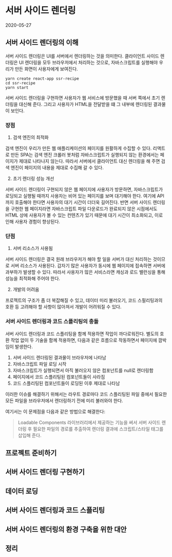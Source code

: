 # 서버 사이드 렌더링

2020-05-27

## 서버 사이드 렌더링의 이해

서버 사이드 렌더링은 UI를 서버에서 렌더링하는 것을 의미한다. 클라이언트 사이드 렌더링은 UI 렌더링을 모두 브라우저에서 처리하는 것으로, 자바스크립트를 실행해야 우리가 만든 화면이 사용자에게 보여진다.

```
yarn create react-app ssr-recipe
cd ssr-recipe
yarn start
```

서버 사이드 렌더링을 구현하면 사용자가 웹 서비스에 방문했을 때 서버 쪽에서 초기 렌더링을 대신해 준다. 그리고 사용자가 HTML을 전달받을 떄 그 내부에 렌더링된 결과물이 보인다.

### 장점

1.  검색 엔진의 최적화

검색 엔진이 우리가 만든 웹 애플리케이션의 페이지를 원활하게 수집할 수 있다. 리액트로 만든 SPA는 검색 엔진 크롤러 봇처럼 자바스크립트가 실행되지 않는 환경에서는 페이지가 제대로 나타나지 않는다. 따라서 서버에서 클라이언트 대신 렌더링을 해 주면 검색 엔진이 페이지의 내용을 제대로 수집해 갈 수 있다.

2. 초기 렌더링 성능 개선

서버 사이드 렌더링이 구현되지 않은 웹 페이지에 사용자가 방문하면, 자바스크립트가 로딩되고 실행될 때까지 사용자는 비어 있는 페이지를 보며 대기해야 한다. 여기에 API까지 호출해야 한다면 사용자의 대기 시간이 더더욱 길어진다. 반면 서버 사이드 렌더링을 구현한 웹 페이지라면 자바스크립트 파일 다운로드가 완료되지 않은 시점에서도 HTML 상에 사용자가 볼 수 있는 컨텐츠가 있기 때문에 대기 시간이 최소화되고, 이로 인해 사용자 경험이 향상된다.

### 단점

1. 서버 리소스가 사용됨

서버 사이드 렌더링은 결국 원래 브라우저가 해야 할 일을 서버가 대신 처리하는 것이므로 서버 리소스가 사용된다. 갑자기 많은 사용자가 동시에 웹 페이지에 접속하면 서버에 과부하가 발생할 수 있다. 따라서 사용자가 많은 서비스라면 캐싱과 로드 밸런싱을 통해 성능을 최적화해 주어야 한다.

2. 개발의 어려움

프로젝트의 구조가 좀 더 복잡해질 수 있고, 데이터 미리 불러오기, 코드 스필리팅과의 호환 등 고려해야 할 사항이 많아져서 개발이 어려워질 수 있다.

### 서버 사이드 렌더링과 코드 스플리팅의 충돌

서버 사이드 렌더링과 코드 스플리팅을 함께 적용하면 작업이 까다로워진다. 별도의 호환 작업 없이 두 기술을 함께 적용하면, 다음과 같은 흐름으로 작동하면서 페이지에 깜박임이 발생한다.

1. 서버 사이드 렌더링된 결과물이 브라우저에 나타남
2. 자바스크립트 파일 로딩 시작
3. 자바스크립트가 실행되면서 아직 불러오지 않은 컴포넌트를 null로 렌더링함
4. 페이지에서 코드 스플리팅된 컴포넌트들이 사라짐
5. 코드 스플리팅된 컴포넌트들이 로딩된 이후 제대로 나타남

이러한 이슈를 해결하기 위해서는 라우트 경로마다 코드 스플리팅된 파일 중에서 필요한 모든 파일을 브라우저에서 렌더링하기 전에 미리 불러와야 한다.

여기서는 이 문제점을 다음과 같은 방법으로 해결한다:

> Loadable Components 라이브러리에서 제공하는 기능을 써서 서버 사이드 렌더링 후 필요한 파일의 경로를 추출하여 렌더링 결과에 스크립트/스타일 태그를 삽입해 준다.

## 프로젝트 준비하기

## 서버 사이드 렌더링 구현하기

## 데이터 로딩

## 서버 사이드 렌더링과 코드 스플리팅

## 서버 사이드 렌더링의 환경 구축을 위한 대안

## 정리
